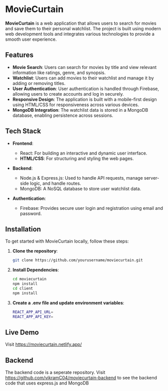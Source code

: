 # MovieCurtain

**MovieCurtain** is a web application that allows users to search for movies and save them to their personal watchlist. The project is built using modern web development tools and integrates various technologies to provide a smooth user experience.

## Features

- **Movie Search**: Users can search for movies by title and view relevant information like ratings, genre, and synopsis.
- **Watchlist**: Users can add movies to their watchlist and manage it by adding or removing titles.
- **User Authentication**: User authentication is handled through Firebase, allowing users to create accounts and log in securely.
- **Responsive Design**: The application is built with a mobile-first design using HTML/CSS for responsiveness across various devices.
- **MongoDB Integration**: The watchlist data is stored in a MongoDB database, enabling persistence across sessions.

## Tech Stack

- **Frontend**:
  - React: For building an interactive and dynamic user interface.
  - **HTML/CSS**: For structuring and styling the web pages.

- **Backend**:
  - Node.js & Express.js: Used to handle API requests, manage server-side logic, and handle routes.
  - MongoDB: A NoSQL database to store user watchlist data.

- **Authentication**:
  - Firebase: Provides secure user login and registration using email and password.

## Installation

To get started with MovieCurtain locally, follow these steps:

1. **Clone the repository**:
   ```bash
   git clone https://github.com/yourusername/moviecurtain.git

2. **Install Dependencies**:
    ```bash
    cd moviecurtain
    npm install
    cd client
    npm install

3. **Create a .env file and update environment variables**:
   ```bash
   REACT_APP_API_URL=
   REACT_APP_API_KEY=

## Live Demo
Visit https://moviecurtain.netlify.app/

## Backend
The backend code is a seperate repository. Visit https://github.com/vikramC04/moviecurtain-backend to see the backend code that uses express.js and MongoDB
